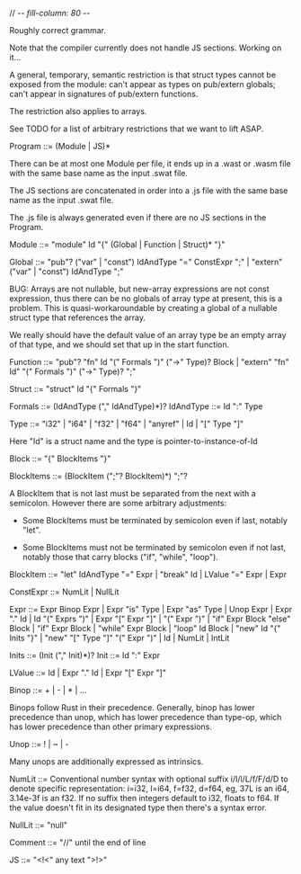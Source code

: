 // -*- fill-column: 80 -*-

Roughly correct grammar.

Note that the compiler currently does not handle JS sections.  Working on it...

A general, temporary, semantic restriction is that struct types cannot be
exposed from the module: can't appear as types on pub/extern globals; can't
appear in signatures of pub/extern functions.

The restriction also applies to arrays.

See TODO for a list of arbitrary restrictions that we want to lift ASAP.



Program ::= (Module | JS)*

  There can be at most one Module per file, it ends up in a .wast or .wasm file
  with the same base name as the input .swat file.

  The JS sections are concatenated in order into a .js file with the same base
  name as the input .swat file.

  The .js file is always generated even if there are no JS sections in the
  Program.
  
Module ::= "module" Id "{" (Global | Function | Struct)* "}"

Global ::= "pub"? ("var" | "const") IdAndType "=" ConstExpr ";"
         | "extern" ("var" | "const") IdAndType ";"

  BUG: Arrays are not nullable, but new-array expressions are not const
  expression, thus there can be no globals of array type at present, this is a
  problem.  This is quasi-workaroundable by creating a global of a nullable
  struct type that references the array.

  We really should have the default value of an array type be an empty array
  of that type, and we should set that up in the start function.

Function ::= "pub"? "fn" Id "(" Formals ")" ("->" Type)? Block
           | "extern" "fn" Id" "(" Formals ")" ("->" Type)? ";"

Struct ::= "struct" Id "{" Formals "}"

Formals ::= (IdAndType ("," IdAndType)*)?
IdAndType ::= Id ":" Type

Type ::= "i32" | "i64" | "f32" | "f64" | "anyref" | Id | "[" Type "]"

   Here "Id" is a struct name and the type is pointer-to-instance-of-Id

Block ::= "{" BlockItems "}"

BlockItems ::= (BlockItem (";"? BlockItem)*) ";"?

   A BlockItem that is not last must be separated from the next with a
   semicolon.  However there are some arbitrary adjustments:

   - Some BlockItems must be terminated by semicolon even if last, notably "let".

   - Some BlockItems must not be terminated by semicolon even if not last,
     notably those that carry blocks ("if", "while", "loop").

BlockItem ::= "let" IdAndType "=" Expr
	    | "break" Id
            | LValue "=" Expr
            | Expr

ConstExpr ::= NumLit | NullLit

Expr ::= Expr Binop Expr
       | Expr "is" Type
       | Expr "as" Type
       | Unop Expr
       | Expr "." Id
       | Id "(" Exprs ")"
       | Expr "[" Expr "]"
       | "(" Expr ")"
       | "if" Expr Block "else" Block
       | "if" Expr Block
       | "while" Expr Block
       | "loop" Id Block
       | "new" Id "{" Inits "}"
       | "new" "[" Type "]" "(" Expr ")"
       | Id
       | NumLit
       | IntLit

Inits ::= (Init ("," Init)*)?
Init ::= Id ":" Expr

LValue ::= Id | Expr "." Id | Expr "[" Expr "]"

Binop ::= + | - | * | ...
  
  Binops follow Rust in their precedence.  Generally, binop has lower precedence
  than unop, which has lower precedence than type-op, which has lower precedence
  than other primary expressions.

Unop ::= ! | ~ | - 

  Many unops are additionally expressed as intrinsics.

NumLit ::= Conventional number syntax with optional suffix i/I/l/L/f/F/d/D to
           denote specific representation: i=i32, l=i64, f=f32, d=f64, eg, 37L
           is an i64, 3.14e-3f is an f32.  If no suffix then integers default to
           i32, floats to f64.  If the value doesn't fit in its designated type
           then there's a syntax error.

NullLit ::= "null"

Comment ::= "//" until the end of line

JS ::= "<!<" any text ">!>"
